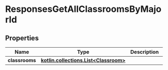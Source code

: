 
# ResponsesGetAllClassroomsByMajorId

## Properties
| Name | Type | Description | Notes |
| ------------ | ------------- | ------------- | ------------- |
| **classrooms** | [**kotlin.collections.List&lt;Classroom&gt;**](Classroom.md) |  |  |



